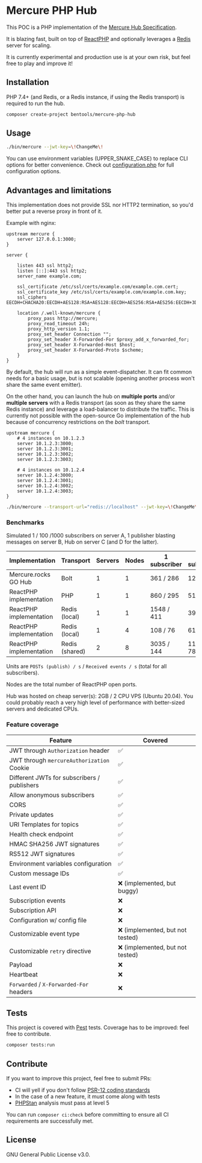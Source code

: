 # Mercure PHP Hub

This POC is a PHP implementation of the [Mercure Hub Specification](https://mercure.rocks/spec).

It is blazing fast, built on top of [ReactPHP](https://reactphp.org/) and optionally leverages a 
[Redis](https://redis.io/) server for scaling.

It is currently experimental and production use is at your own risk, but feel free to play and improve it!

## Installation

PHP 7.4+ (and Redis, or a Redis instance, if using the Redis transport) is required to run the hub.

```bash
composer create-project bentools/mercure-php-hub
```

## Usage

```bash
./bin/mercure --jwt-key=\!ChangeMe\!
```

You can use environment variables (UPPER_SNAKE_CASE) to replace CLI options for better convenience. 
Check out [configuration.php](src/Configuration/Configuration.php#L20) for full configuration options.

## Advantages and limitations

This implementation does not provide SSL nor HTTP2 termination, so you'd better put a reverse proxy in front of it. 

Example with nginx:

```nginx
upstream mercure {
    server 127.0.0.1:3000;
}

server {
    
    listen 443 ssl http2;
    listen [::]:443 ssl http2;
    server_name example.com;

    ssl_certificate /etc/ssl/certs/example.com/example.com.cert;
    ssl_certificate_key /etc/ssl/certs/example.com/example.com.key;
    ssl_ciphers EECDH+CHACHA20:EECDH+AES128:RSA+AES128:EECDH+AES256:RSA+AES256:EECDH+3DES:RSA+3DES:!MD5;

    location /.well-known/mercure {
        proxy_pass http://mercure;
        proxy_read_timeout 24h;
        proxy_http_version 1.1;
        proxy_set_header Connection "";
        proxy_set_header X-Forwarded-For $proxy_add_x_forwarded_for;
        proxy_set_header X-Forwarded-Host $host;
        proxy_set_header X-Forwarded-Proto $scheme;
    }
}
```

By default, the hub will run as a simple event-dispatcher. It can fit common needs for a basic usage, but is not 
scalable (opening another process won't share the same event emitter).

On the other hand, you can launch the hub on **multiple ports** and/or **multiple servers** with a Redis transport
(as soon as they share the same Redis instance) and leverage a load-balancer to distribute the traffic. 
This is currently not possible with the open-source Go implementation of the hub because of concurrency restrictions 
on the _bolt_ transport.

```nginx
upstream mercure {
    # 4 instances on 10.1.2.3
    server 10.1.2.3:3000;
    server 10.1.2.3:3001;
    server 10.1.2.3:3002;
    server 10.1.2.3:3003;

    # 4 instances on 10.1.2.4
    server 10.1.2.4:3000;
    server 10.1.2.4:3001;
    server 10.1.2.4:3002;
    server 10.1.2.4:3003;
}
```

```bash
./bin/mercure --transport-url="redis://localhost" --jwt-key=\!ChangeMe\!
```

### Benchmarks

Simulated 1 / 100 /1000 subscribers on server A, 1 publisher blasting messages on server B, Hub on server C (and D for the latter).

| Implementation          | Transport      | Servers | Nodes | 1 subscriber | 100 subscribers | 1000 subscribers |
| ----------------------- | -------------- | ------- | ----- | ------------ | --------------- | ---------------- |
| Mercure.rocks GO Hub    | Bolt           |       1 |     1 |    361 / 286 |      129 / 4989 |       142 /  682 |
| ReactPHP implementation | PHP            |       1 |     1 |    860 / 295 |      519 / 4526 |        45 /  322 |
| ReactPHP implementation | Redis (local)  |       1 |     1 |   1548 / 411 |      393 / 5861 |       112 /  777 |
| ReactPHP implementation | Redis (local)  |       1 |     4 |    108 /  76 |       61 / 2852 |        61 /  688 |
| ReactPHP implementation | Redis (shared) |       2 |     8 |   3035 / 144 |     1183 / 7864 |       708 / 2698 |

Units are `POSTs (publish) / s` / `Received events / s` (total for all subscribers).

Nodes are the total number of ReactPHP open ports.

Hub was hosted on cheap server(s): 2GB / 2 CPU VPS (Ubuntu 20.04). 
You could probably reach a very high level of performance with better-sized servers and dedicated CPUs.

### Feature coverage

| Feature | Covered |
| ------- | ------- |
| JWT through `Authorization` header | ✅ |
| JWT through `mercureAuthorization` Cookie | ✅ |
| Different JWTs for subscribers / publishers | ✅ |
| Allow anonymous subscribers | ✅ |
| CORS | ✅ |
| Private updates | ✅ |
| URI Templates for topics | ✅ |
| Health check endpoint | ✅ |
| HMAC SHA256 JWT signatures | ✅ |
| RS512 JWT signatures | ✅ |
| Environment variables configuration | ✅ |
| Custom message IDs | ✅ |
| Last event ID | ❌️ (implemented, but buggy) |
| Subscription events | ❌️ |
| Subscription API | ❌️ |
| Configuration w/ config file | ❌️ |
| Customizable event type | ❌️ (implemented, but not tested) |
| Customizable `retry` directive | ❌️ (implemented, but not tested) |
| Payload | ❌️ |
| Heartbeat | ❌️ |
| `Forwarded` / `X-Forwarded-For` headers | ❌️ |

## Tests

This project is covered with [Pest](https://pestphp.com/) tests. 
Coverage has to be improved: feel free to contribute.

```bash
composer tests:run
```

## Contribute

If you want to improve this project, feel free to submit PRs:

- CI will yell if you don't follow [PSR-12 coding standards](https://www.php-fig.org/psr/psr-12/)
- In the case of a new feature, it must come along with tests
- [PHPStan](https://phpstan.org/) analysis must pass at level 5

You can run `composer ci:check` before committing to ensure all CI requirements are successfully met.

## License

GNU General Public License v3.0.
